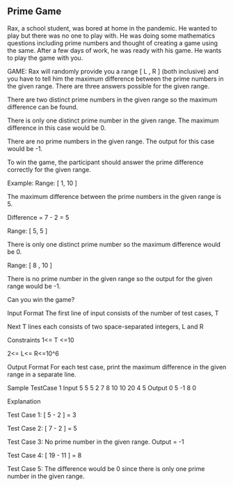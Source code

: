 ## Prime Game 
Rax, a school student, was bored at home in the pandemic. He wanted to play but there was no one to play with. He was doing some mathematics questions including prime numbers and thought of creating a game using the same. After a few days of work, he was ready with his game. He wants to play the game with you.


GAME:
Rax will randomly provide you a range [ L , R ] (both inclusive) and you have to tell him the maximum difference between the prime numbers in the given range. There are three answers possible for the given range.

There are two distinct prime numbers in the given range so the maximum difference can be found.

There is only one distinct prime number in the given range. The maximum difference in this case would be 0.

There are no prime numbers in the given range. The output for this case would be -1.


To win the game, the participant should answer the prime difference correctly for the given range.


Example:
Range: [ 1, 10 ]

The maximum difference between the prime numbers in the given range is 5.

Difference = 7 - 2 = 5


Range: [ 5, 5 ]

There is only one distinct prime number so the maximum difference would be 0.


Range: [ 8 , 10 ]

There is no prime number in the given range so the output for the given range would be -1.


Can you win the game?



Input Format
The first line of input consists of the number of test cases, T

Next T lines each consists of two space-separated integers, L and R



Constraints
1<= T <=10

2<= L<= R<=10^6



Output Format
For each test case, print the maximum difference in the given range in a separate line. 

Sample TestCase 1
Input
5
5 5
2 7
8 10
10 20
4 5
Output
0
5
-1
8
0













Explanation

Test Case 1: [ 5 - 2 ] = 3

Test Case 2: [ 7 - 2 ] = 5

Test Case 3: No prime number in the given range. Output = -1

Test Case 4: [ 19 - 11 ] = 8

Test Case 5: The difference would be 0 since there is only one prime number in the given range.
